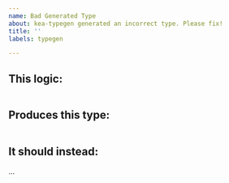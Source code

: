 ```yaml
---
name: Bad Generated Type
about: kea-typegen generated an incorrect type. Please fix!
title: ''
labels: typegen

---
```


## This logic:

```typescript

```

## Produces this type: 

```typescript

```

## It should instead: 

...
